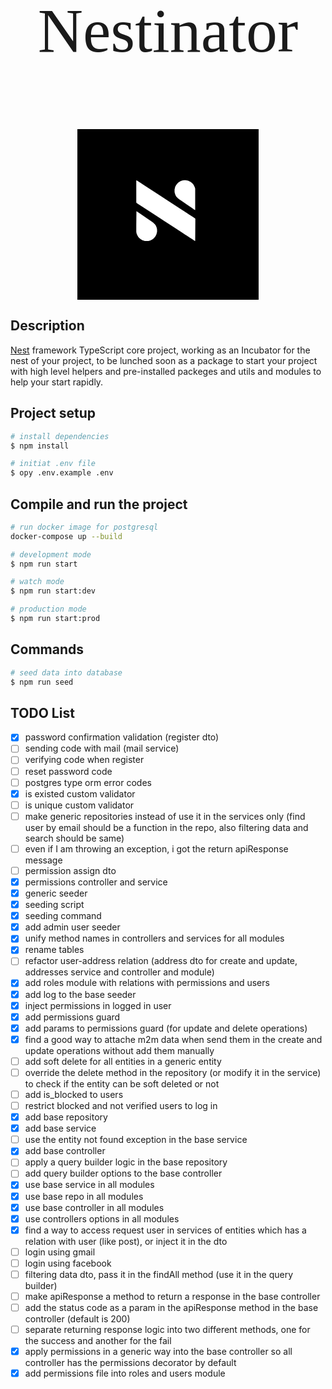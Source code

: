 <p align="center" style="font-size: 100px; font-family: mono">Nestinator</p>

<p align="center">
<?xml version="1.0" encoding="UTF-8"?>
<svg version="1.1" viewBox="0 0 1160 1092" width="290" height="273" xmlns="http://www.w3.org/2000/svg">
<path transform="translate(0)" d="m0 0h1160v1092h-1160z"/>
<path transform="translate(377,328)" d="m0 0 4 1 25 16 18 12 57 37 60 39 32 21 17 11 20 13 26 17 29 19 22 14 27 18 16 10 11 7 13 9 1 4-1 140-5-2-11-8-19-12-55-36-17-11-32-21-17-11-20-13-25-16-18-12-17-11-23-15-17-11-23-15-17-11-23-15-22-14-12-8-4-4z" fill="#ffffff"/>
<path transform="translate(378,525)" d="m0 0 9 6 44 30 13 9 25 17 17 12 11 11 6 9 5 13 2 11v14l-4 16-7 14-10 12-11 8-12 6-12 3h-22l-16-5-13-8-11-10-7-11-5-11-2-7-1-8v-46z" fill="#ffffff"/>
<path transform="translate(682,327)" d="m0 0h11l16 3 16 8 10 8 8 9 8 16 3 10v137l-5-2-18-13-12-8-19-13-32-22-12-8-12-9-10-10-6-10-5-15-1-6v-16l4-17 6-11 7-9 8-8 13-8 11-4z" fill="#ffffff"/>
</svg>

</p>


## Description

[Nest](https://github.com/nestjs/nest) framework TypeScript core project, working as an Incubator for the nest of your project, to be lunched soon as a package to start your project with high level helpers and pre-installed packeges and utils and modules to help your start rapidly.

## Project setup

```bash
# install dependencies
$ npm install

# initiat .env file
$ opy .env.example .env
```

## Compile and run the project

```bash
# run docker image for postgresql
docker-compose up --build

# development mode
$ npm run start

# watch mode
$ npm run start:dev

# production mode
$ npm run start:prod
```

## Commands

```bash
# seed data into database
$ npm run seed
```

## TODO List

- [x] password confirmation validation (register dto)
- [ ] sending code with mail (mail service)
- [ ] verifying code when register
- [ ] reset password code
- [ ] postgres type orm error codes
- [x] is existed custom validator
- [ ] is unique custom validator
- [ ] make generic repositories instead of use it in the services only (find user by email should be a function in the repo, also filtering data and search should be same)
- [ ] even if I am throwing an exception, i got the return apiResponse message
- [ ] permission assign dto
- [x] permissions controller and service
- [x] generic seeder
- [x] seeding script
- [x] seeding command
- [x] add admin user seeder
- [x] unify method names in controllers and services for all modules
- [x] rename tables
- [ ] refactor user-address relation (address dto for create and update, addresses service and controller and module)
- [x] add roles module with relations with permissions and users
- [x] add log to the base seeder
- [x] inject permissions in logged in user
- [x] add permissions guard
- [x] add params to permissions guard (for update and delete operations)
- [x] find a good way to attache m2m data when send them in the create and update operations without add them manually
- [ ] add soft delete for all entities in a generic entity
- [ ] override the delete method in the repository (or modify it in the service) to check if the entity can be soft deleted or not
- [ ] add is_blocked to users
- [ ] restrict blocked and not verified users to log in
- [x] add base repository
- [x] add base service
- [ ] use the entity not found exception in the base service
- [x] add base controller
- [ ] apply a query builder logic in the base repository
- [ ] add query builder options to the base controller
- [x] use base service in all modules
- [x] use base repo in all modules
- [x] use base controller in all modules
- [x] use controllers options in all modules
- [x] find a way to access request user in services of entities which has a relation with user (like post), or inject it in the dto
- [ ] login using gmail
- [ ] login using facebook
- [ ] filtering data dto, pass it in the findAll method (use it in the query builder)
- [ ] make apiResponse a method to return a response in the base controller
- [ ] add the status code as a param in the apiResponse method in the base controller (default is 200)
- [ ] separate returning response logic into two different methods, one for the success and another for the fail
- [x] apply permissions in a generic way into the base controller so all controller has the permissions decorator by default
- [x] add permissions file into roles and users module
